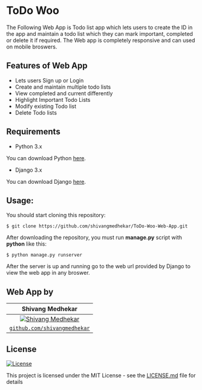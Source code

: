 # ToDo Woo

The Following Web App is Todo list app which lets users to create the ID in the app and maintain a todo list which they can mark important, completed or delete it if required.
The Web app is completely responsive and can used on mobile broswers.

## Features of Web App
- Lets users Sign up or Login
- Create and maintain multiple todo lists
- View completed and current differently
- Highlight Important Todo Lists
- Modify existing Todo list
- Delete Todo lists

## Requirements
- Python 3.x

You can download Python [here](https://www.python.org/downloads/).

- Django 3.x

You can download Django [here](https://www.djangoproject.com/download/).

## Usage:

You should start cloning this repository:

    $ git clone https://github.com/shivangmedhekar/ToDo-Woo-Web-App.git

After downloading the repository, you must run **manage.py** script with **python** like this:

    $ python manage.py runserver
    
After the server is up and running go to the web url provided by Django to view the web app in any broswer.
    

## Web App by
|  **Shivang Medhekar** |
| :---: |
| [![Shivang Medhekar](https://avatars2.githubusercontent.com/u/69140290?s=200&u=5df35a82b6d2b6b7b876dfdc22d451c92d30a5c6&v=4)](https://github.com/shivangmedhekar) | 
| <a href="https://github.com/shivangmedhekar" target="_blank">`github.com/shivangmedhekar`</a>| 



## License

[![License](http://img.shields.io/:license-mit-blue.svg?style=flat-square)](http://badges.mit-license.org)

This project is licensed under the MIT License - see the [LICENSE.md](LICENSE.md) file for details
